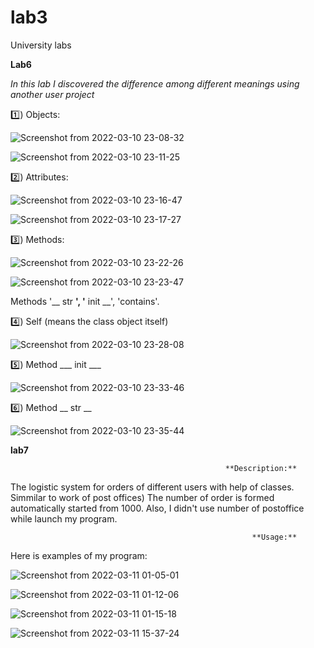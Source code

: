 # lab3
University labs


**Lab6**

*In this lab I discovered the difference among different meanings using another user project*

1️⃣) Objects:

![Screenshot from 2022-03-10 23-08-32](https://user-images.githubusercontent.com/92577132/157736945-f513f894-552b-4677-a2df-54cab641487b.png)

![Screenshot from 2022-03-10 23-11-25](https://user-images.githubusercontent.com/92577132/157737337-8739d3f3-18d7-43d2-9e6a-8306968a9d9f.png)


2️⃣) Attributes:

![Screenshot from 2022-03-10 23-16-47](https://user-images.githubusercontent.com/92577132/157738176-2b58b71b-0c86-4140-b48e-819fe1022b53.png)

![Screenshot from 2022-03-10 23-17-27](https://user-images.githubusercontent.com/92577132/157738267-9531d92b-39f0-4634-85cb-ddd8df6416f3.png)


3️⃣) Methods:

![Screenshot from 2022-03-10 23-22-26](https://user-images.githubusercontent.com/92577132/157738931-6ea3b96a-a9b2-460b-9d65-545b35a34ccd.png)


![Screenshot from 2022-03-10 23-23-47](https://user-images.githubusercontent.com/92577132/157739159-6ac8d21e-0091-4cb5-8915-712e1b7b0af1.png)

Methods '__ str __', '__ init __', 'contains'.

4️⃣) Self (means the class object itself)

![Screenshot from 2022-03-10 23-28-08](https://user-images.githubusercontent.com/92577132/157739864-7158ddf9-86b6-4070-92c1-d4d2d4f6cbe4.png)

5️⃣) Method ___ init ___

![Screenshot from 2022-03-10 23-33-46](https://user-images.githubusercontent.com/92577132/157740688-b5d96bcc-9c6b-488f-95b9-f01f143705a3.png)

6️⃣) Method __ str __

![Screenshot from 2022-03-10 23-35-44](https://user-images.githubusercontent.com/92577132/157741087-7cac3a9d-473e-454e-8ee0-97c81f86101d.png)


__lab7__

                                                    **Description:**

The logistic system for orders of different users with help of classes. Simmilar to work of post offices) The number of order is formed automatically started from 1000. Also, I didn't use number of postoffice while launch my program.
                                                    
                                                          **Usage:**
                                                          
 Here is examples of my program:
 
 ![Screenshot from 2022-03-11 01-05-01](https://user-images.githubusercontent.com/92577132/157755333-b3fc1f15-b06d-436c-b178-3b62204476a9.png)
 
 ![Screenshot from 2022-03-11 01-12-06](https://user-images.githubusercontent.com/92577132/157756054-134bb126-21ee-4ba1-b0d3-bed0046d903d.png)
 
 ![Screenshot from 2022-03-11 01-15-18](https://user-images.githubusercontent.com/92577132/157756075-b40f075f-c031-43ed-960e-8cb24a793d2a.png)
 
 ![Screenshot from 2022-03-11 15-37-24](https://user-images.githubusercontent.com/92577132/157859979-8d9f98b7-3012-41d0-9980-77bdf36b50c4.png)

 
 


